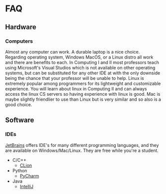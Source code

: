 # FAQ

## Hardware

### Computers

Almost any computer can work. A durable laptop is a nice choice. Regarding operating system, Windows MacOS, or a Linux distro all work and there are benefits to each. In Computing I and II most professors teach using Microsoft's Visual Studios which is not available on other operating systems, but can be substituted for any other IDE at with the only downside being the chance that your professor will be unable to help. Linux is extremely popular among programmers for its lightweight and customizable experience. You will learn about linux in Computing II and can always access the linux CS servers so having experience with linux is good. Mac is maybe slightly friendlier to use than Linux but is very similar and so also is a good choice.

## Software

### IDEs

[JetBrains](https://www.jetbrains.com/) offers IDE's for many different programming languages, and they are available on Windows/Mac/Linux. They are free while you're a student. 

* C/C++
  * [CLion](https://www.jetbrains.com/clion/)
* Python
  * [PyCharm](https://www.jetbrains.com/pycharm/)
* Java
  * [IntelliJ](https://www.jetbrains.com/idea/)
